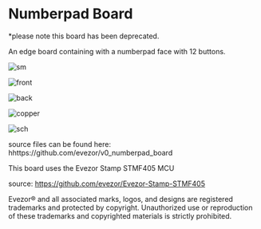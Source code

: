 # Numberpad Board
*please note this board has been deprecated.

An edge board containing with a numberpad face with 12 buttons. 

![sm](https://github.com/evezor/v0_numberpad_board/blob/master/pics/sm.PNG)

![front](https://github.com/evezor/v0_numberpad_board/blob/master/pics/front.PNG)

![back](https://github.com/evezor/v0_numberpad_board/blob/master/pics/back.PNG)

![copper](https://github.com/evezor/v0_numberpad_board/blob/master/pics/copper.PNG)

![sch](https://github.com/evezor/v0_numberpad_board/blob/master/cad_files/GENERIC_CAN.svg)


source files can be found here: hhttps://github.com/evezor/v0_numberpad_board

This board uses the Evezor Stamp STMF405 MCU

source: https://github.com/evezor/Evezor-Stamp-STMF405

Evezor® and all associated marks, logos, and designs are registered trademarks and protected by copyright. Unauthorized use or reproduction of these trademarks and copyrighted materials is strictly prohibited.



